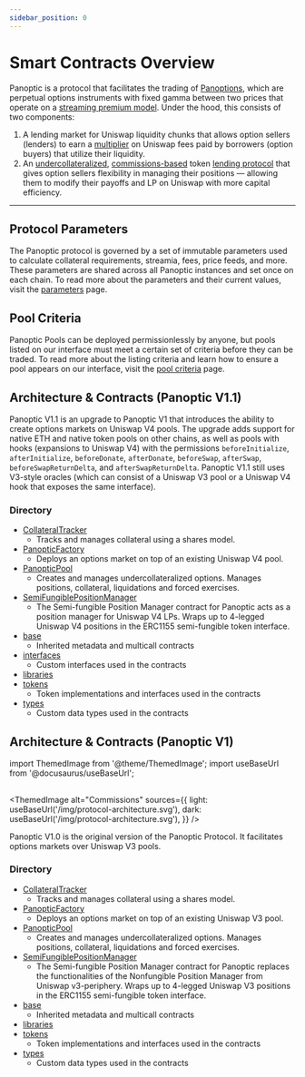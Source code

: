 ```yaml
---
sidebar_position: 0
---
```


# Smart Contracts Overview
Panoptic is a protocol that facilitates the trading of [Panoptions](/docs/terms/panoption), which are perpetual options instruments with fixed gamma between two prices that operate on a [streaming premium model](/docs/product/streamia). Under the hood, this consists of two components:
1. A lending market for Uniswap liquidity chunks that allows option sellers (lenders) to earn a [multiplier](/docs/product/spread) on Uniswap fees paid by borrowers (option buyers) that utilize their liquidity.
2. An [undercollateralized](/docs/product/leverage), [commissions-based](/docs/panoptic-protocol/commission) token [lending protocol](/blog/bringing-passive-liquidity-to-uniswap) that gives option sellers flexibility in managing their positions — allowing them to modify their payoffs and LP on Uniswap with more capital efficiency.

---
## Protocol Parameters
The Panoptic protocol is governed by a set of immutable parameters used to calculate collateral requirements, streamia, fees, price feeds, and more. These parameters are shared across all Panoptic instances and set once on each chain. To read more about the parameters and their current values, visit the [parameters](/docs/contracts/parameters) page.

## Pool Criteria
Panoptic Pools can be deployed permissionlessly by anyone, but pools listed on our interface must meet a certain set of criteria before they can be traded. To read more about the listing criteria and learn how to ensure a pool appears on our interface, visit the [pool criteria](/docs/contracts/pool-criteria) page.

## Architecture & Contracts (Panoptic V1.1)
Panoptic V1.1 is an upgrade to Panoptic V1 that introduces the ability to create options markets on Uniswap V4 pools. The upgrade adds support for native ETH and native token pools on other chains, as well as pools with hooks (expansions to Uniswap V4) with the permissions `beforeInitialize`, `afterInitialize`, `beforeDonate`, `afterDonate`, `beforeSwap`, `afterSwap`, `beforeSwapReturnDelta`, and `afterSwapReturnDelta`. Panoptic V1.1 still uses V3-style oracles (which can consist of a Uniswap V3 pool or a Uniswap V4 hook that exposes the same interface).
  
### Directory
- [CollateralTracker](/docs/contracts/V1.1/contract.CollateralTracker)
  - Tracks and manages collateral using a shares model.
- [PanopticFactory](/docs/contracts/V1.1/contract.PanopticFactory)
  - Deploys an options market on top of an existing Uniswap V4 pool. 
- [PanopticPool](/docs/contracts/V1.1/contract.PanopticPool)
  - Creates and manages undercollateralized options. Manages positions, collateral, liquidations and forced exercises.
- [SemiFungiblePositionManager](/docs/contracts/V1.1/contract.SemiFungiblePositionManager)
  - The Semi-fungible Position Manager contract for Panoptic acts as a position manager for Uniswap V4 LPs. Wraps up to 4-legged Uniswap V4 positions in the ERC1155 semi-fungible token interface.
- [base](/docs/contracts/V1.1/base/abstract.Multicall)
  - Inherited metadata and multicall contracts
- [interfaces](/docs/contracts/V1.1/interfaces/interface.IV3CompatibleOracle)
  - Custom interfaces used in the contracts
- [libraries](/docs/contracts/V1.1/libraries/library.Constants)
- [tokens](/docs/contracts/V1.1/tokens/interfaces/interface.IERC20Partial)
  - Token implementations and interfaces used in the contracts
- [types](/docs/contracts/V1.1/types/library.LeftRightLibrary)
  - Custom data types used in the contracts

## Architecture & Contracts (Panoptic V1)

import ThemedImage from '@theme/ThemedImage';
import useBaseUrl from '@docusaurus/useBaseUrl';

##
<ThemedImage
  alt="Commissions"
  sources={{
    light: useBaseUrl('/img/protocol-architecture.svg'),
    dark: useBaseUrl('/img/protocol-architecture.svg'),
  }}
/>

Panoptic V1.0 is the original version of the Panoptic Protocol. It facilitates options markets over Uniswap V3 pools.

### Directory
- [CollateralTracker](/docs/contracts/V1.0/contract.CollateralTracker)
  - Tracks and manages collateral using a shares model.
- [PanopticFactory](/docs/contracts/V1.0/contract.PanopticFactory)
  - Deploys an options market on top of an existing Uniswap V3 pool. 
- [PanopticPool](/docs/contracts/V1.0/contract.PanopticPool)
  - Creates and manages undercollateralized options. Manages positions, collateral, liquidations and forced exercises.
- [SemiFungiblePositionManager](/docs/contracts/V1.0/contract.SemiFungiblePositionManager)
  - The Semi-fungible Position Manager contract for Panoptic replaces the functionalities of the Nonfungible Position Manager from Uniswap v3-periphery. Wraps up to 4-legged Uniswap V3 positions in the ERC1155 semi-fungible token interface.
- [base](/docs/contracts/V1.0/base/abstract.Multicall)
  - Inherited metadata and multicall contracts
- [libraries](/docs/contracts/V1.0/libraries/library.CallbackLib)
- [tokens](/docs/contracts/V1.0/tokens/interfaces/interface.IERC20Partial)
  - Token implementations and interfaces used in the contracts
- [types](/docs/contracts/V1.0/types/library.LeftRightLibrary)
  - Custom data types used in the contracts
